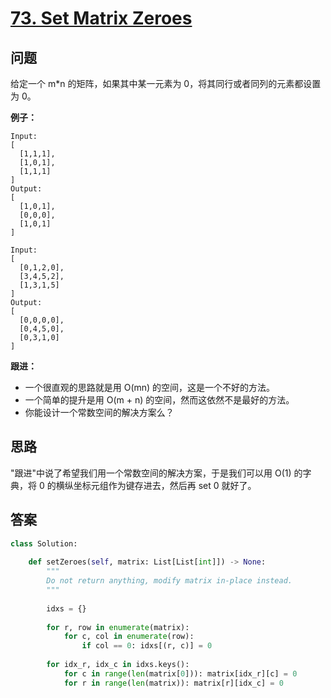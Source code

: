# [73. Set Matrix Zeroes](https://leetcode.com/problems/set-matrix-zeroes/)

## 问题

给定一个 m\*n 的矩阵，如果其中某一元素为 0，将其同行或者同列的元素都设置为 0。

**例子：**

```
Input: 
[
  [1,1,1],
  [1,0,1],
  [1,1,1]
]
Output: 
[
  [1,0,1],
  [0,0,0],
  [1,0,1]
]

Input: 
[
  [0,1,2,0],
  [3,4,5,2],
  [1,3,1,5]
]
Output: 
[
  [0,0,0,0],
  [0,4,5,0],
  [0,3,1,0]
]
```

**跟进：**

- 一个很直观的思路就是用 O(mn) 的空间，这是一个不好的方法。
- 一个简单的提升是用 O(m + n) 的空间，然而这依然不是最好的方法。
- 你能设计一个常数空间的解决方案么？

## 思路

"跟进"中说了希望我们用一个常数空间的解决方案，于是我们可以用 O(1) 的字典，将 0 的横纵坐标元组作为键存进去，然后再 set 0 就好了。


## 答案

```python
class Solution:
    
    def setZeroes(self, matrix: List[List[int]]) -> None:
        """
        Do not return anything, modify matrix in-place instead.
        """
        
        idxs = {}
        
        for r, row in enumerate(matrix):
            for c, col in enumerate(row):
                if col == 0: idxs[(r, c)] = 0
        
        for idx_r, idx_c in idxs.keys():
            for c in range(len(matrix[0])): matrix[idx_r][c] = 0
            for r in range(len(matrix)): matrix[r][idx_c] = 0
```